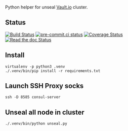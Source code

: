 Python helper for unseal [Vault.io](http://vaultproject.io/) cluster.

## Status

[![Build Status](https://github.com/nledez/vault_python_unseal/actions/workflows/tests.yml/badge.svg?branch=master)](https://github.com/nledez/vault_python_unseal/actions/workflows/tests.yml)
[![pre-commit.ci status](https://results.pre-commit.ci/badge/github/nledez/vault_python_unseal/master.svg)](https://results.pre-commit.ci/latest/github/nledez/vault_python_unseal/master)
[![Coverage Status](https://img.shields.io/coveralls/nledez/vault_python_unseal.svg?style=flat-square)](https://coveralls.io/r/nledez/vault_python_unseal?branch=master)
[![Read the doc Status](https://readthedocs.org/projects/vault-python-unseal/badge/?version=latest)](http://vault-python-unseal.readthedocs.io/)

## Install

```
virtualenv -p python3 .venv
./.venv/bin/pip install -r requirements.txt
```

## Launch SSH Proxy socks

```
ssh -D 8585 consul-server
```

## Unseal all node in cluster

```
./.venv/bin/python unseal.py
```
